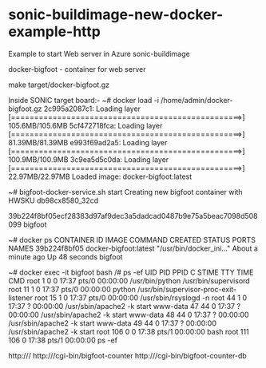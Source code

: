 # sonic-buildimage-new-docker-example-http
Example to start Web server in Azure sonic-buildimage



docker-bigfoot - container for web server


make target/docker-bigfoot.gz



Inside SONIC target board:-
~# docker load -i /home/admin/docker-bigfoot.gz
2c995a2087c1: Loading layer [==================================================>]  105.6MB/105.6MB
5cf472718fca: Loading layer [==================================================>]  81.39MB/81.39MB
e993f69ad2a5: Loading layer [==================================================>]  100.9MB/100.9MB
3c9ea5d5c0da: Loading layer [==================================================>]  22.97MB/22.97MB
Loaded image: docker-bigfoot:latest



~# bigfoot-docker-service.sh start
Creating new bigfoot container with HWSKU db98cx8580_32cd

39b224f8bf05ecf28383d97af9dec3a5dadcad0487b9e75a5beac7098d508099
bigfoot

~# docker ps
CONTAINER ID        IMAGE                             COMMAND                  CREATED              STATUS              PORTS               NAMES
39b224f8bf05        docker-bigfoot:latest             "/usr/bin/docker_ini…"   About a minute ago   Up 48 seconds                           bigfoot

~# docker exec -it bigfoot bash
/# ps -ef
UID        PID  PPID  C STIME TTY          TIME CMD
root         1     0  0 17:37 pts/0    00:00:00 /usr/bin/python /usr/bin/supervisord
root        11     1  0 17:37 pts/0    00:00:00 python /usr/bin/supervisor-proc-exit-listener
root        15     1  0 17:37 pts/0    00:00:00 /usr/sbin/rsyslogd -n
root        44     1  0 17:37 ?        00:00:00 /usr/sbin/apache2 -k start
www-data    47    44  0 17:37 ?        00:00:00 /usr/sbin/apache2 -k start
www-data    48    44  0 17:37 ?        00:00:00 /usr/sbin/apache2 -k start
www-data    49    44  0 17:37 ?        00:00:00 /usr/sbin/apache2 -k start
root       106     0  0 17:38 pts/1    00:00:00 bash
root       111   106  0 17:38 pts/1    00:00:00 ps -ef




http://<BoardIP>/
http://<BoardIP>/cgi-bin/bigfoot-counter
http://<BoardIP>/cgi-bin/bigfoot-counter-db

